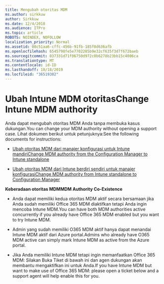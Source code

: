 ```yaml
---
title: Mengubah otoritas MDM
ms.author: sirkkuw
author: Sirkkuw
ms.date: 12/4/2018
ms.audience: ITPro
ms.topic: article
ROBOTS: NOINDEX, NOFOLLOW
localization_priority: Normal
ms.assetid: 08c51aa6-cffc-456b-91fb-185f0d636afb
ms.openlocfilehash: 6545798fe5e7702285b9e32cf635f3d7f672baeb
ms.sourcegitcommit: 037331d71f06750d972c0b6278b23bb15c4806ca
ms.translationtype: MT
ms.contentlocale: id-ID
ms.lasthandoff: 10/18/2019
ms.locfileid: "36519302"
---
```

# <a name="change-intune-mdm-authority"></a><span data-ttu-id="3be15-102">Ubah Intune MDM otoritas</span><span class="sxs-lookup"><span data-stu-id="3be15-102">Change Intune MDM authority</span></span>

<span data-ttu-id="3be15-103">Anda dapat mengubah otoritas MDM Anda tanpa membuka kasus dukungan.</span><span class="sxs-lookup"><span data-stu-id="3be15-103">You can change your MDM authority without opening a support case.</span></span> <span data-ttu-id="3be15-104">Lihat dokumen berikut untuk petunjuknya:</span><span class="sxs-lookup"><span data-stu-id="3be15-104">See the following documents for instructions:</span></span>
  
- [<span data-ttu-id="3be15-105">Ubah otoritas MDM dari manajer konfigurasi untuk Intune mandiri</span><span class="sxs-lookup"><span data-stu-id="3be15-105">Change MDM authority from the Configuration Manager to Intune standalone</span></span>](https://docs.microsoft.com/sccm/mdm/deploy-use/migrate-change-mdm-authority)
    
- [<span data-ttu-id="3be15-106">Ubah otoritas MDM dari Intune berdiri sendiri untuk manajer konfigurasi</span><span class="sxs-lookup"><span data-stu-id="3be15-106">Change MDM authority from Intune standalone to Configuration Manager</span></span>](https://docs.microsoft.com/sccm/mdm/deploy-use/change-mdm-authority)
    
 <span data-ttu-id="3be15-107">**Keberadaan otoritas MDM**</span><span class="sxs-lookup"><span data-stu-id="3be15-107">**MDM Authority Co-Existence**</span></span>
  
- <span data-ttu-id="3be15-108">Anda dapat memiliki kedua otoritas MDM aktif secara bersamaan jika Anda sudah memiliki Office 365 MDM diaktifkan tetapi Anda ingin mencoba Intune MDM.</span><span class="sxs-lookup"><span data-stu-id="3be15-108">You can have both MDM authorities active concurrently if you already have Office 365 MDM enabled but you want to try Intune MDM.</span></span>
    
- <span data-ttu-id="3be15-109">Admin yang sudah memiliki O365 MDM aktif hanya dapat menandai Intune MDM aktif dari Azure portal.</span><span class="sxs-lookup"><span data-stu-id="3be15-109">Admins who already have O365 MDM active can simply mark Intune MDM as active from the Azure portal.</span></span>
    
- <span data-ttu-id="3be15-110">Jika Anda memiliki Intune MDM tetapi ingin memanfaatkan Office 365 MDM: Silakan Buka Tiket di bawah ini dan agen dukungan akan membantu mengaktifkan ini untuk Anda.</span><span class="sxs-lookup"><span data-stu-id="3be15-110">If you have Intune MDM but want to make use of Office 365 MDM: please open a ticket below and a support agent will help enable this for you.</span></span>
    

